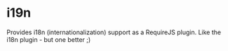 i19n
====

Provides i18n (internationalization) support as a RequireJS plugin. Like the i18n plugin - but one better ;)
